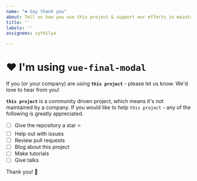```yaml
---
name: "❤️ Say thank you"
about: Tell us how you use this project & support our efforts in maintaining this project
title: ''
labels: ''
assignees: cythilya

---
```


# ❤️ I'm using **`vue-final-modal`**

If you (or your company) are using  **`this project`** - please let us know. We'd love to hear from you!

 **`this project`** is a community driven project, which means it's not maintained by a company. If you would like to help `this project` - any of the following is greatly appreciated.

- [ ] Give the repository a star ⭐️
- [ ] Help out with issues
- [ ] Review pull requests
- [ ] Blog about this project
- [ ] Make tutorials
- [ ] Give talks

Thank you! 💐
